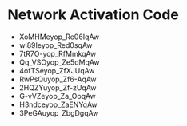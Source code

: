 # Network Activation Code
* XoMHMeyop_Re06IqAw
* wi89Ieyop_Red0sqAw
* 7tR7O-yop_RfMmkqAw
* Qq_VSOyop_Ze5dMqAw
* 4ofTSeyop_ZfXJUqAw
* RwPsQuyop_Zf6-AqAw
* 2HQZYuyop_Zf-zUqAw
* G-vVZeyop_Za_OoqAw
* H3ndceyop_ZaENYqAw
* 3PeGAuyop_ZbgDgqAw